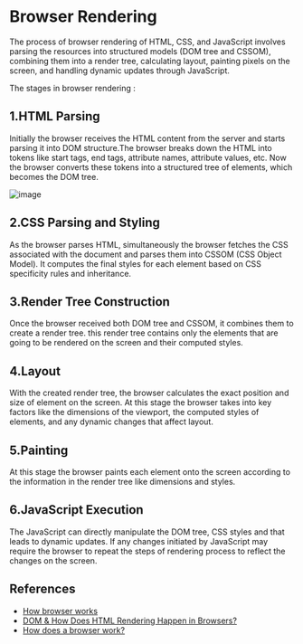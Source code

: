 # Browser Rendering

The process of browser rendering of HTML, CSS, and JavaScript involves parsing the resources into structured models (DOM tree and CSSOM), combining them into a render tree, calculating layout, painting pixels on the screen, and handling dynamic updates through JavaScript.

The stages in browser rendering : 

## 1.HTML Parsing

Initially the browser receives the HTML content from the server and starts parsing it into DOM structure.The browser breaks down the HTML into tokens like start tags, end tags, attribute names, attribute values, etc. Now the browser converts these tokens into a structured tree of elements, which becomes the DOM tree.


![image](https://github.com/GutthiPrakash/concepts/assets/138982117/66c370f9-023e-4536-834a-89dd8eb35484)



## 2.CSS Parsing and Styling

As the browser parses HTML, simultaneously the browser fetches the CSS associated with the document and parses them into CSSOM (CSS Object Model). It computes the final styles for each element based on CSS specificity rules and inheritance.

## 3.Render Tree Construction

Once the browser received both DOM tree and CSSOM, it combines them to create a render tree. this render tree contains only the elements that are going to be rendered on the screen and their computed styles.

## 4.Layout

With the created render tree, the browser calculates the exact position and size of element on the screen. At this stage the browser takes into key factors like the dimensions of the viewport, the computed styles of elements, and any dynamic changes that affect layout.

## 5.Painting

At this stage the browser paints each element onto the screen according to the information in the render tree like dimensions and styles.

## 6.JavaScript Execution

The JavaScript can directly manipulate the DOM tree, CSS styles and that leads to dynamic updates. If any changes initiated by JavaScript may require the browser to repeat the steps of rendering process to reflect the changes on the screen.

## References

* [ How browser works ](https://developer.mozilla.org/en-US/docs/Web/Performance/How_browsers_work)
* [ DOM & How Does HTML Rendering Happen in Browsers? ](https://engineering.teknasyon.com/what-is-the-dom-how-does-html-rendering-happen-in-browsers-cbeb12bdfea6)
* [ How does a browser work? ](https://youtu.be/5rLFYtXHo9s?si=1JZaqvzOWH55WFCt)
